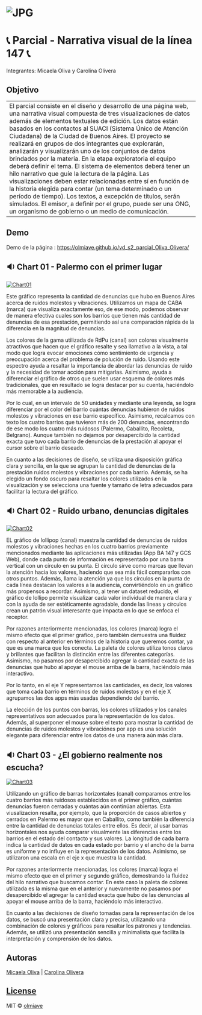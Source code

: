 # ![JPG](https://olmiave.github.io/vd_s2_parcial_Oliva_Olivera/imagenes/ruidos.jpg)
# :telephone_receiver:  Parcial - Narrativa visual de la línea 147 :telephone_receiver: 
Integrantes: Micaela Oliva y Carolina Olivera

## Objetivo
<table>
<tr>
<td>
    El parcial consiste en el diseño y desarrollo de una página web, una narrativa visual compuesta de tres visualizaciones de datos además de elementos textuales de edición. 
    Los datos están basados en los contactos al SUACI (Sistema Único de Atención Ciudadana) de la Ciudad de Buenos Aires.
    El proyecto se realizará en grupos de dos integrantes que explorarán, analizarán y visualizarán uno de los conjuntos de datos brindados por la materia. En la etapa exploratoria el equipo deberá definir el tema.
    El sistema de elementos deberá tener un hilo narrativo que guíe la lectura de la página. Las visualizaciones deben estar relacionadas entre sí en función de la historia elegida para contar (un tema determinado o un período de tiempo). 
    Los textos, a excepción de títulos, serán simulados.
    El emisor, a definir por el grupo, puede ser una ONG, un organismo de gobierno o un medio de comunicación.
</td>
</tr>
</table>

## Demo
Demo de la página :  https://olmiave.github.io/vd_s2_parcial_Oliva_Olivera/

## :sound: Chart 01 - Palermo con el primer lugar

[![Chart01](https://olmiave.github.io/vd_s2_parcial_Oliva_Olivera/img/chart01.png)](https://olmiave.github.io/vd_s2_parcial_Oliva_Olivera/)

Este gráfico representa la cantidad de denuncias que hubo en Buenos Aires acerca de ruidos molestos y vibraciones. Utilizamos un mapa de CABA (marca) que visualiza exactamente eso, de ese modo, podemos observar de manera efectiva cuales son los barrios que tienen más cantidad de denuncias de esa prestación, permitiendo así una comparación rápida de la diferencia en la magnitud de denuncias. 

Los colores de la gama utilizada de RdPu (canal) son colores visualmente atractivos que hacen que el gráfico resalte y sea llamativo a la vista, a tal modo que logra evocar emociones cómo sentimiento de urgencia y preocupación acerca del problema de polución de ruido. 
Usando este espectro ayuda a resaltar la importancia de abordar las denuncias de ruido y la necesidad de tomar acción para mitigarlas. Asimismo, ayuda a diferenciar el gráfico de otros que suelen usar esquema de colores más tradicionales, que en resultado se logra destacar por su cuenta, haciéndolo más memorable a la audiencia.

Por lo cual, en un intervalo de 50 unidades y mediante una leyenda, se logra diferenciar por el color del barrio cuántas denuncias hubieron de ruidos molestos y vibraciones en ese barrio específico. Asimismo, recalcamos con texto los cuatro barrios que tuvieron más de 200 denuncias, encontrando de ese modo los cuatro más ruidosos (Palermo, Caballito, Recoleta, Belgrano). Aunque también no dejamos por desapercibido la cantidad exacta que tuvo cada barrio de denuncias de la prestación al apoyar el cursor sobre el barrio deseado. 

En cuanto a las decisiones de diseño, se utiliza una disposición gráfica clara y sencilla, en la que se agrupan la cantidad de denuncias de la prestación ruidos molestos y vibraciones por cada barrio. Además, se ha elegido un fondo oscuro para resaltar los colores utilizados en la visualización y se selecciona una fuente y tamaño de letra adecuados para facilitar la lectura del gráfico.


## :sound: Chart 02 - Ruido urbano, denuncias digitales

[![Chart02](https://olmiave.github.io/vd_s2_parcial_Oliva_Olivera/img/chart02.png)](https://olmiave.github.io/vd_s2_parcial_Oliva_Olivera/)

EL gráfico de lollipop (canal) muestra la cantidad de denuncias de ruidos molestos y vibraciones hechas en los cuatro barrios previamente mencionados mediante las aplicaciones más utilizadas (App BA 147 y GCS Web), donde cada punto de información es representado por una barra vertical con un círculo en su punta. El círculo sirve como marcas que llevan la atención hacia los valores, haciendo que sea más fácil compararlos con otros puntos. Además, llama la atención ya que los círculos en la punta de cada línea destacan los valores a la audiencia, convirtiéndolo en un gráfico más propensos a recordar. Asimismo, al tener un dataset reducido, el gráfico de lollipo permite visualizar cada valor individual de manera clara y con la ayuda de ser estéticamente agradable, donde las lineas y círculos crean un patrón visual interesante que impacta en lo que se enfoca el receptor.   

Por razones anteriormente mencionadas, los colores (marca) logra el mismo efecto que el primer grafíco, pero también demuestra una fluidez con respecto al anterior en términos de la historia que queremos contar, ya que es una marca que los conecta. La paleta de colores utiliza tonos claros y brillantes que facilitan la distinción entre las diferentes categorías. Asimismo, no pasamos por desapercibido agregar la cantidad exacta de las denuncias que hubo al apoyar el mouse arriba de la barra, haciéndolo más interactivo.

Por lo tanto, en el eje Y representamos las cantidades, es decir, los valores que toma cada barrio en términos de ruidos molestos y en el eje X agrupamos las dos apps más usadas dependiendo del barrio.

La elección de los puntos con barras, los colores utilizados y los canales representativos son adecuados para la representación de los datos. Además, al superponer el mouse sobre el texto para mostrar la cantidad de denuncias de ruidos molestos y vibraciónes por app es una solución elegante para diferenciar entre los datos de una manera aún más clara.


## :sound: Chart 03 - ¿El gobierno realmente nos escucha?

[![Chart03](https://olmiave.github.io/vd_s2_parcial_Oliva_Olivera/img/chart03.png)](https://olmiave.github.io/vd_s2_parcial_Oliva_Olivera/)

Utilizando un gráfico de barras horizontales (canal) comparamos entre los cuatro barrios más ruidosos establecidos en el primer gráfico, cuántas denuncias fueron cerradas y cuántas aún continúan abiertas. Esta viusalizacion resalta, por ejemplo, que la proporción de casos abiertos y cerrados en Palermo es mayor que en Caballito, como también la diferencia entre la cantidad de denuncias totales entre ellos. Es decir, al usar barras horizontales nos ayuda comparar visualmente las diferencias entre los barrios en el estado del contacto y sus valores. La longitud de cada barra indica la cantidad de datos en cada estado por barrio y el ancho de la barra es uniforme y no influye en la representación de los datos. Asimismo, se utilizaron una escala en el eje x que muestra la cantidad.

Por razones anteriormente mencionadas, los colores (marca) logra el mismo efecto que en el primer y segundo gráfico, demostrando la fluidez del hilo narrativo que buscamos contar. En este caso la paleta de colores utilizada es la misma que en el anterior y nuevamente no pasamos por desapercibido el agregar la cantidad exacta que hubo de las denuncias al apoyar el mouse arriba de la barra, haciéndolo más interactivo.

En cuanto a las decisiones de diseño tomadas para la representación de los datos, se buscó una presentación clara y precisa, utilizando una combinación de colores y gráficos para resaltar los patrones y tendencias. Además, se utilizó una presentación sencilla y minimalista que facilita la interpretación y comprensión de los datos.



## Autoras

[Micaela Oliva](https://github.com/olmiave) | [Carolina Olivera](https://github.com/Carol1n4)

## [License](https://github.com/olmiave/vd_s2_parcial_Oliva_Olivera/blob/main/LICENSE)

MIT © [olmiave](https://github.com/olmiave)